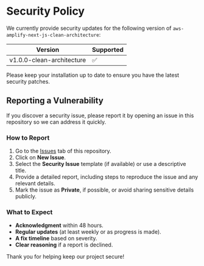 # Security Policy

We currently provide security updates for the following version of `aws-amplify-next-js-clean-architecture`:

| Version                 | Supported |
|-------------------------|-----------|
| v1.0.0-clean-architecture      | ✅        |

Please keep your installation up to date to ensure you have the latest security patches.

## Reporting a Vulnerability

If you discover a security issue, please report it by opening an issue in this repository so we can address it quickly.

### How to Report

1. Go to the [Issues](../../issues) tab of this repository.
2. Click on **New Issue**.
3. Select the **Security Issue** template (if available) or use a descriptive title.
4. Provide a detailed report, including steps to reproduce the issue and any relevant details.
5. Mark the issue as **Private**, if possible, or avoid sharing sensitive details publicly.

### What to Expect

- **Acknowledgment** within 48 hours.  
- **Regular updates** (at least weekly or as progress is made).  
- **A fix timeline** based on severity.  
- **Clear reasoning** if a report is declined.  

Thank you for helping keep our project secure!
